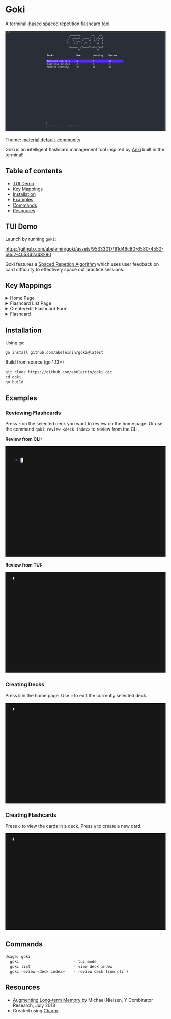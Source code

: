 # Goki

A terminal-based spaced repetition flashcard tool.

![Screenshot example of Goki](img/goki_main.png)

Theme: [material default-community](https://github.com/kaicataldo/material.vim)

Goki is an intelligent flashcard management tool inspired by 
[Anki](https://apps.ankiweb.net/) built in the terminal!

## Table of contents

- [TUI Demo](#tui-demo)
- [Key Mappings](#key-mappings)
- [Installation](#installation)
- [Examples](#examples)
- [Commands](#commands)
- [Resources](#resources)

## TUI Demo

Launch by running `goki`:

https://github.com/abeleinin/goki/assets/95333017/91d46c80-6580-4550-b6c2-405342a48290

Goki features a [Spaced Repetion Algorithm](https://en.wikipedia.org/wiki/Spaced_repetition)
which uses user feedback on card difficulty to effectively space out practice sessions.

## Key Mappings

<details>
<summary>Home Page</summary>

| Action       | Keybinding |
|--------------|------------|
| Review Decks Flashcards | `r`        |
| Create New Deck         | `N`        |
| View Deck Card List     | `o`        |
| Edit Deck Name          | `e`        |
| Delete Deck      | `d`        |
| Move Up          | `up arrow`,`k`      |
| Move Down        | `down arrow`,`j`      |
| Toggle Help Menu      | `?`        |
| Quit             | `q`,`ctrl+c` |

</details>

<details>
<summary>Flashcard List Page</summary>

| Action           | Keybinding |
|------------------|------------|
| Move Up          | `up arrow`,`k`      |
| Move Down        | `down arrow`,`j`      |
| Next page        | `right arrow`,`l`      |
| Previous Page    | `left arrow`,`h`      |
| Search Flashcards | `/`        |
| New Card     | `n`        |
| Edit Card    | `e`        |
| Delete Card  | `d`        |
| Undo Deleted Card | `u`    |

</details>

<details>
<summary>Create/Edit Flashcard Form</summary>

| Action         | Keybinding |
|----------------|------------|
| Next Field / Submit | `enter`    |
| Previous Field      | `tab`      |
| Exit Form           | `esc`      |

</details>

<details>
<summary>Flashcard</summary>

| Action      | Keybinding |
|-------------|------------|
| Exit Review | `esc`      |
| Show Back   | `o`        |
| Flashcard needs repeated again | `1`        |
| Flashcard took some thought | `2`        |
| Flashcard was easy to remember | `3`        |

</details>

## Installation

Using `go`:

```
go install github.com/abeleinin/goki@latest
```

Build from source (go 1.13+)

```
git clone https://github.com/abeleinin/goki.git
cd goki
go build
```

## Examples

### Reviewing Flashcards

Press `r` on the selected deck you want to review on the home page. Or
use the command `goki review <deck index>` to review from the CLI.

**Review from CLI:**

![Review deck in cli](img/review_cli.gif)

**Review from TUI:**

![Review deck in tui](img/review.gif)

### Creating Decks

Press `N` in the home page. Use `e` to edit the currently selected deck.

![Create new deck](img/create_deck.gif)

### Creating Flashcards

Press `o` to view the cards in a deck. Press `n` to create a new card.

![Create new flashcard](img/create_card.gif)

## Commands

```
Usage: goki
  goki                        - tui mode
  goki list                   - view deck index
  goki review <deck index>    - review deck from cli`)
```

## Resources

- [Augmenting Long-term Memory ](https://augmentingcognition.com/ltm.html) by Michael Nielsen, Y Combinator Research, July 2018
- Created using [Charm](https://charm.sh/).

